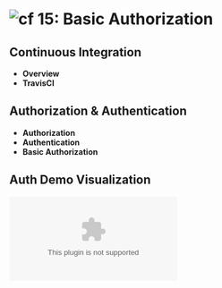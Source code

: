 ![cf](http://i.imgur.com/7v5ASc8.png) 15: Basic Authorization
=====================================

## Continuous Integration
  * **Overview**
  * **TravisCI**

## Authorization & Authentication
  * **Authorization**
  * **Authentication**
  * **Basic Authorization**

## Auth Demo Visualization
  ![visualization](www.url.com)
